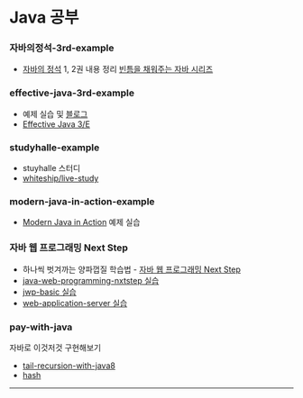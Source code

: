 # Java 공부

### 자바의정석-3rd-example
- [자바의 정석](http://www.yes24.com/Product/Goods/24259565)  1, 2권 내용 정리 [빈틈을 채워주는 자바 시리즈](https://loosie.tistory.com/search/%EB%B9%88%ED%8B%88%EC%9D%84%20%EC%B1%84%EC%9B%8C%EC%A3%BC%EB%8A%94%20%EC%9E%90%EB%B0%94) 

### effective-java-3rd-example
- 예제 실습 및 [블로그](https://loosie.tistory.com/category/Dot%20OOP%20%E2%88%99%20Java/Effiective%20Java)
- [Effective Java 3/E](http://www.yes24.com/Product/Goods/65551284)

### studyhalle-example
- stuyhalle 스터디 
- [whiteship/live-study](https://github.com/whiteship/live-study) 

### modern-java-in-action-example
- [Modern Java in Action](http://www.yes24.com/Product/Goods/77125987) 예제 실습

### 자바 웹 프로그래밍 Next Step 
- 하나씩 벗겨까는 양파껍질 학습법 - [자바 웹 프로그래밍 Next Step](http://www.yes24.com/Product/Goods/31869154)
- [java-web-programming-nxtstep 실습](https://github.com/loosie/java_practice/tree/master/java-web-programming-nxtstep/jwp_2nd_caculator)
- [jwp-basic 실습](https://github.com/loosie/jwp-basic)
- [web-application-server 실습](https://github.com/loosie/web-application-server)


### pay-with-java
자바로 이것저것 구현해보기
- [tail-recursion-with-java8](https://github.com/loosie/java_practice/tree/master/play-with-java/tail-recursion-with-java8)
- [hash](https://github.com/loosie/java_practice/tree/master/play-with-java/hash)

--- 


